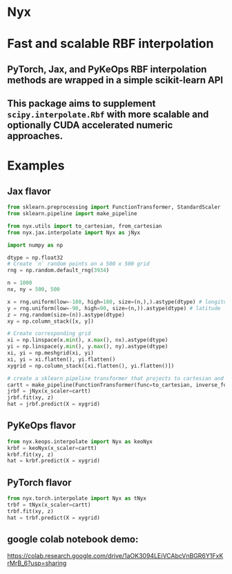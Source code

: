 # Nyx
# Fast and scalable RBF interpolation
##  PyTorch, Jax, and PyKeOps RBF interpolation methods are wrapped in a simple scikit-learn API
## This package aims to supplement `scipy.interpolate.Rbf` with more scalable and optionally CUDA accelerated numeric approaches.
# Examples
## Jax flavor
```python
from sklearn.preprocessing import FunctionTransformer, StandardScaler
from sklearn.pipeline import make_pipeline

from nyx.utils import to_cartesian, from_cartesian
from nyx.jax.interpolate import Nyx as jNyx

import numpy as np

dtype = np.float32
# Create `n` random points on a 500 x 500 grid
rng = np.random.default_rng(3934)

n = 1000
nx, ny = 500, 500

x = rng.uniform(low=-180, high=180, size=(n,),).astype(dtype) # longitude
y = rng.uniform(low=-90, high=90, size=(n,)).astype(dtype) # latitude
z = rng.random(size=(n)).astype(dtype)
xy = np.column_stack([x, y])

# Create corresponding grid
xi = np.linspace(x.min(), x.max(), nx).astype(dtype)
yi = np.linspace(y.min(), y.max(), ny).astype(dtype)
xi, yi = np.meshgrid(xi, yi)
xi, yi = xi.flatten(), yi.flatten()
xygrid = np.column_stack([xi.flatten(), yi.flatten()])

# create a sklearn pipeline transformer that projects to cartesian and scales to unit variance
cartt = make_pipeline(FunctionTransformer(func=to_cartesian, inverse_func=from_cartesian, check_inverse=False), StandardScaler() )
jrbf = jNyx(x_scaler=cartt)
jrbf.fit(xy, z)
hat = jrbf.predict(X = xygrid)
```
## PyKeOps flavor
```python
from nyx.keops.interpolate import Nyx as keoNyx
krbf = keoNyx(x_scaler=cartt)
krbf.fit(xy, z)
hat = krbf.predict(X = xygrid)
```
## PyTorch flavor
```python
from nyx.torch.interpolate import Nyx as tNyx
trbf = tNyx(x_scaler=cartt)
trbf.fit(xy, z)
hat = trbf.predict(X = xygrid)
```

## google colab notebook demo:
https://colab.research.google.com/drive/1aOK3094LEiVCAbcVnBGR6Y1FxKrMrB_6?usp=sharing
